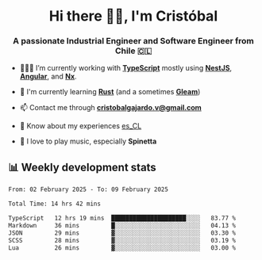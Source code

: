 <h1 align="center">Hi there ✌🏻, I'm Cristóbal</h1>
<h3 align="center">A passionate Industrial Engineer and Software Engineer from Chile 🇨🇱</h3>

- 🧑🏻‍💻 I’m currently working with **[TypeScript](https://www.typescriptlang.org)** mostly using **[NestJS](https://nestjs.com)**, **[Angular](https://angular.io)**, and **[Nx](https://nx.dev)**.

- 🌱 I'm currently learning **[Rust](https://www.rust-lang.org)** (and a sometimes **[Gleam](https://gleam.run/)**)

- 📫 Contact me through **cristobalgajardo.v@gmail.com**

- 📄 Know about my experiences [es_CL](https://bit.ly/cv-cristobal-gajardo)

- 🎸 I love to play music, especially **Spinetta**

## 📊 Weekly development stats

<!--START_SECTION:waka-->

```txt
From: 02 February 2025 - To: 09 February 2025

Total Time: 14 hrs 42 mins

TypeScript   12 hrs 19 mins  █████████████████████░░░░   83.77 %
Markdown     36 mins         █░░░░░░░░░░░░░░░░░░░░░░░░   04.13 %
JSON         29 mins         ▓░░░░░░░░░░░░░░░░░░░░░░░░   03.30 %
SCSS         28 mins         ▓░░░░░░░░░░░░░░░░░░░░░░░░   03.19 %
Lua          26 mins         ▓░░░░░░░░░░░░░░░░░░░░░░░░   03.00 %
```

<!--END_SECTION:waka-->
